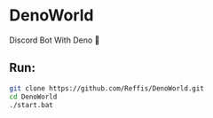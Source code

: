 # DenoWorld

Discord Bot With Deno 💖


## Run:

```sh
git clone https://github.com/Reffis/DenoWorld.git
cd DenoWorld
./start.bat
```